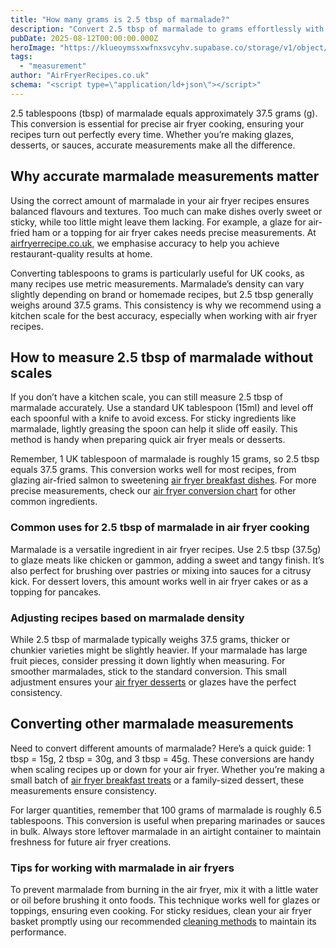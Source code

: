 ```yaml
---
title: "How many grams is 2.5 tbsp of marmalade?"
description: "Convert 2.5 tbsp of marmalade to grams effortlessly with our precise UK measurement guide for perfect air fryer recipes."
pubDate: 2025-08-12T00:00:00.000Z
heroImage: "https://klueoymssxwfnxsvcyhv.supabase.co/storage/v1/object/public/md/how-many-grams-is-2-5-tbsp-marmalade-64f520a8.webp"
tags:
  - "measurement"
author: "AirFryerRecipes.co.uk"
schema: "<script type=\"application/ld+json\"></script>"
---
```


<p>2.5 tablespoons (tbsp) of marmalade equals approximately 37.5 grams (g). This conversion is essential for precise air fryer cooking, ensuring your recipes turn out perfectly every time. Whether you’re making glazes, desserts, or sauces, accurate measurements make all the difference.</p>

<h2>Why accurate marmalade measurements matter</h2>  
<p>Using the correct amount of marmalade in your air fryer recipes ensures balanced flavours and textures. Too much can make dishes overly sweet or sticky, while too little might leave them lacking. For example, a glaze for air-fried ham or a topping for air fryer cakes needs precise measurements. At <a href=https://www.airfryerrecipe.co.uk/>airfryerrecipe.co.uk</a>, we emphasise accuracy to help you achieve restaurant-quality results at home.</p>  

<p>Converting tablespoons to grams is particularly useful for UK cooks, as many recipes use metric measurements. Marmalade’s density can vary slightly depending on brand or homemade recipes, but 2.5 tbsp generally weighs around 37.5 grams. This consistency is why we recommend using a kitchen scale for the best accuracy, especially when working with air fryer recipes.</p>  

<h2>How to measure 2.5 tbsp of marmalade without scales</h2>  
<p>If you don’t have a kitchen scale, you can still measure 2.5 tbsp of marmalade accurately. Use a standard UK tablespoon (15ml) and level off each spoonful with a knife to avoid excess. For sticky ingredients like marmalade, lightly greasing the spoon can help it slide off easily. This method is handy when preparing quick air fryer meals or desserts.</p>  

<p>Remember, 1 UK tablespoon of marmalade is roughly 15 grams, so 2.5 tbsp equals 37.5 grams. This conversion works well for most recipes, from glazing air-fried salmon to sweetening <a href=https://www.airfryerrecipe.co.uk/recipes>air fryer breakfast dishes</a>. For more precise measurements, check our <a href=https://www.airfryerrecipe.co.uk/air-fryer-conversion-chart>air fryer conversion chart</a> for other common ingredients.</p>  

<h3>Common uses for 2.5 tbsp of marmalade in air fryer cooking</h3>  
<p>Marmalade is a versatile ingredient in air fryer recipes. Use 2.5 tbsp (37.5g) to glaze meats like chicken or gammon, adding a sweet and tangy finish. It’s also perfect for brushing over pastries or mixing into sauces for a citrusy kick. For dessert lovers, this amount works well in air fryer cakes or as a topping for pancakes.</p>  

<h3>Adjusting recipes based on marmalade density</h3>  
<p>While 2.5 tbsp of marmalade typically weighs 37.5 grams, thicker or chunkier varieties might be slightly heavier. If your marmalade has large fruit pieces, consider pressing it down lightly when measuring. For smoother marmalades, stick to the standard conversion. This small adjustment ensures your <a href=https://www.airfryerrecipe.co.uk/recipe-category/dessert>air fryer desserts</a> or glazes have the perfect consistency.</p>  

<h2>Converting other marmalade measurements</h2>  
<p>Need to convert different amounts of marmalade? Here’s a quick guide: 1 tbsp = 15g, 2 tbsp = 30g, and 3 tbsp = 45g. These conversions are handy when scaling recipes up or down for your air fryer. Whether you’re making a small batch of <a href=https://www.airfryerrecipe.co.uk/recipe-category/breakfast>air fryer breakfast treats</a> or a family-sized dessert, these measurements ensure consistency.</p>  

<p>For larger quantities, remember that 100 grams of marmalade is roughly 6.5 tablespoons. This conversion is useful when preparing marinades or sauces in bulk. Always store leftover marmalade in an airtight container to maintain freshness for future air fryer creations.</p>  

<h3>Tips for working with marmalade in air fryers</h3>  
<p>To prevent marmalade from burning in the air fryer, mix it with a little water or oil before brushing it onto foods. This technique works well for glazes or toppings, ensuring even cooking. For sticky residues, clean your air fryer basket promptly using our recommended <a href=https://www.airfryerrecipe.co.uk/air-fryer-cleaner>cleaning methods</a> to maintain its performance.</p>